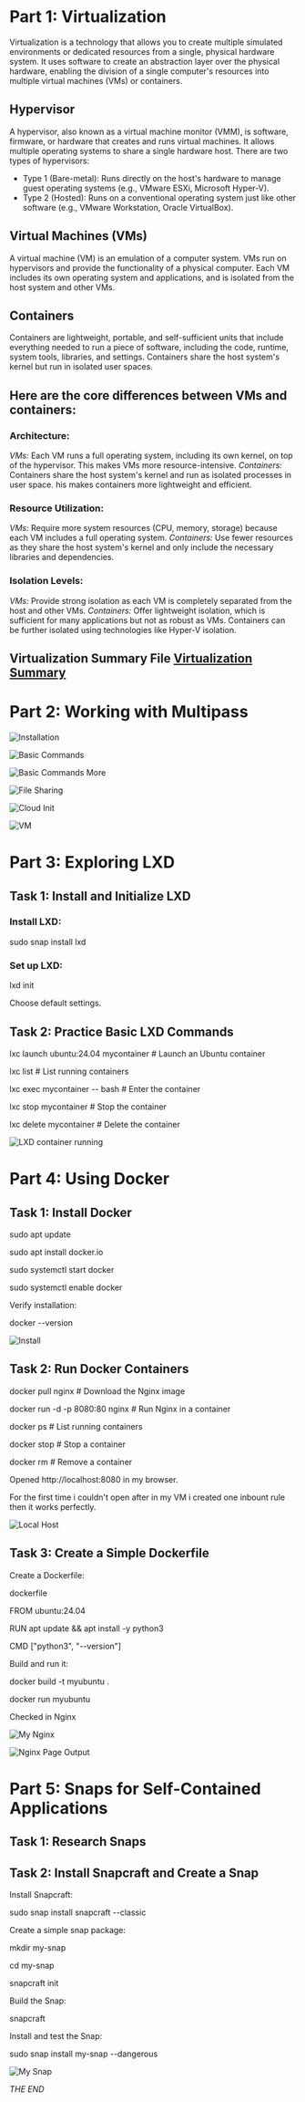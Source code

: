 # Part 1: Virtualization
Virtualization is a technology that allows you to create multiple simulated environments or dedicated resources from a single, physical hardware system. It uses software to create an abstraction layer over the physical hardware, enabling the division of a single computer's resources into multiple virtual machines (VMs) or containers.

## Hypervisor
A hypervisor, also known as a virtual machine monitor (VMM), is software, firmware, or hardware that creates and runs virtual machines. It allows multiple operating systems to share a single hardware host. There are two types of hypervisors:

- Type 1 (Bare-metal): Runs directly on the host's hardware to manage guest operating systems (e.g., VMware ESXi, Microsoft Hyper-V).
- Type 2 (Hosted): Runs on a conventional operating system just like other software (e.g., VMware Workstation, Oracle VirtualBox).

## Virtual Machines (VMs)
A virtual machine (VM) is an emulation of a computer system. VMs run on hypervisors and provide the functionality of a physical computer. Each VM includes its own operating system and applications, and is isolated from the host system and other VMs.

## Containers
Containers are lightweight, portable, and self-sufficient units that include everything needed to run a piece of software, including the code, runtime, system tools, libraries, and settings. Containers share the host system's kernel but run in isolated user spaces.

## Here are the core differences between VMs and containers:
### Architecture:
*VMs:* Each VM runs a full operating system, including its own kernel, on top of the hypervisor. This makes VMs more resource-intensive.
*Containers:* Containers share the host system's kernel and run as isolated processes in user space. his makes containers more lightweight and efficient.

### Resource Utilization:
*VMs:* Require more system resources (CPU, memory, storage) because each VM includes a full operating system.
*Containers:* Use fewer resources as they share the host system's kernel and only include the necessary libraries and dependencies.

### Isolation Levels:
*VMs:* Provide strong isolation as each VM is completely separated from the host and other VMs.
*Containers:* Offer lightweight isolation, which is sufficient for many applications but not as robust as VMs. Containers can be further isolated using technologies like Hyper-V isolation.

## Virtualization Summary File [Virtualization Summary](virtualization_summary.txt)

# Part 2: Working with Multipass
![Installation](images/Multipass1.png)

![Basic Commands](Multipass2.png)

![Basic Commands More](Multipass3.png)

![File Sharing](Multipass4.png)

![Cloud Init](Multipass5.png)

![VM](Multipass6.png)

# Part 3: Exploring LXD

## Task 1: Install and Initialize LXD
### Install LXD:
sudo snap install lxd
### Set up LXD:
lxd init

Choose default settings.

## Task 2: Practice Basic LXD Commands
lxc launch ubuntu:24.04 mycontainer  # Launch an Ubuntu container

lxc list  # List running containers

lxc exec mycontainer -- bash  # Enter the container

lxc stop mycontainer  # Stop the container

lxc delete mycontainer  # Delete the container

![LXD container running](LXDcontainerrunning.png)

# Part 4: Using Docker
## Task 1: Install Docker

sudo apt update

sudo apt install docker.io

sudo systemctl start docker

sudo systemctl enable docker

Verify installation:

docker --version

![Install](Docker1.png)

## Task 2: Run Docker Containers

docker pull nginx  # Download the Nginx image

docker run -d -p 8080:80 nginx  # Run Nginx in a container

docker ps  # List running containers

docker stop <container-id>  # Stop a container

docker rm <container-id>  # Remove a container

Opened http://localhost:8080 in my browser.

For the first time i couldn't open after in my VM i created one inbount rule then it works perfectly.

![Local Host](Docker2.png)

## Task 3: Create a Simple Dockerfile

Create a Dockerfile:

dockerfile

FROM ubuntu:24.04

RUN apt update && apt install -y python3

CMD ["python3", "--version"]

Build and run it:

docker build -t myubuntu .

docker run myubuntu

Checked in Nginx

![My Nginx](nginx1.png)

![Nginx Page Output](nginx2.png)

# Part 5: Snaps for Self-Contained Applications
## Task 1: Research Snaps
## Task 2: Install Snapcraft and Create a Snap
Install Snapcraft:

sudo snap install snapcraft --classic

Create a simple snap package:

mkdir my-snap

cd my-snap

snapcraft init

Build the Snap:

snapcraft

Install and test the Snap:

sudo snap install my-snap --dangerous

![My Snap](mysnap.png)

*THE END*
